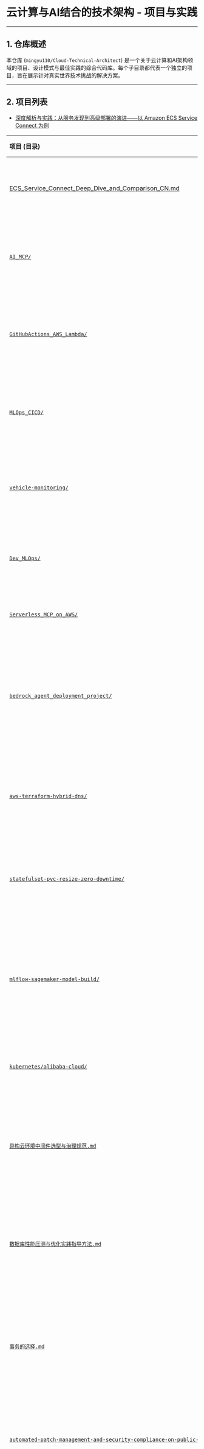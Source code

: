 # 云计算与AI结合的技术架构 - 项目与实践

---

## 1. 仓库概述

本仓库 (`mingyu110/Cloud-Technical-Architect`) 是一个关于云计算和AI架构领域的项目、设计模式与最佳实践的综合代码库。每个子目录都代表一个独立的项目，旨在展示针对真实世界技术挑战的解决方案。

---

## 2. 项目列表
* [深度解析与实践：从服务发现到高级部署的演进——以 Amazon ECS Service Connect 为例](ECS_Service_Connect_Deep_Dive_and_Comparison_CN.md)

| 项目 (目录) | 核心功能与说明 | 主要技术栈 |
| :--- | :--- | :--- |
| [ECS_Service_Connect_Deep_Dive_and_Comparison_CN.md](./ECS_Service_Connect_Deep_Dive_and_Comparison_CN.md) | 深度解析与实践：从服务发现到高级部署的演进——以 Amazon ECS Service Connect 为例 | `AWS ECS`, `Service Connect`, `Microservices`, `Blue/Green Deployment` |
| [`AI_MCP/`](./AI_MCP/) | 基于MCP协议和AWS BedRock、AWS Lambda等在AWS云科技上构建的智能客服助手。 | `Python`, `AWS`, `Terraform`, `AI` |
| [`GitHubActions_AWS_Lambda/`](./GitHubActions_AWS_Lambda/) | 一套完整的CI/CD流水线，用于通过GitHub Actions在AWS Lambda上部署无服务器应用。 | `Node.js`, `AWS Lambda`, `GitHub Actions`, `CI/CD` |
| [`MLOps_CICD/`](./MLOps_CICD/) | 一个MLOps项目，演示了如何使用Terraform构建和管理从训练到部署的完整机器学习生命周期。 | `Python`, `Terraform`, `MLOps`, `AWS` |
| [`vehicle-monitoring/`](./vehicle-monitoring/) | 一个基于流式架构的实时车辆监控系统，通过AWS Kinesis和Lambda进行数据采集与处理。 | `Python`, `AWS Kinesis`, `AWS Lambda`, `Serverless` |
| [`Dev_MLOps/`](./Dev_MLOps/) | 基于Terraform、AWS EKS、Kubeflow和MLflow的端到端MLOps项目。 | `Python`, `Terraform`, `AWS EKS`, `MLOps` |
| [`Serverless_MCP_on_AWS/`](./Serverless_MCP_on_AWS_技术文档.md) | 在AWS上构建无服务器的MCP Server的技术方案选型分析。 | `AWS`, `Serverless`, `MCP` |
| [`bedrock_agent_deployment_project/`](./bedrock_agent_deployment_project/) | 一个完整的、可直接部署的示例，旨在演示如何将一个基于 Python 和 LangGraph 的 AI 代理，通过容器化技术部署到 **AWS Bedrock AgentCore**。 | `Python`, `AWS Bedrock`, `Docker`, `LangGraph` |
| [`aws-terraform-hybrid-dns/`](./aws-terraform-hybrid-dns/) | 一个通过Terraform实现的AWS混合云DNS解决方案，用于模拟本地数据中心与AWS之间的私有DNS解析。 | `Terraform`, `AWS`, `Route53`, `VPC Peering`, `DNS` |
| [`statefulset-pvc-resize-zero-downtime/`](./statefulset-pvc-resize-zero-downtime/) | 演示了如何在零停机的情况下，安全、平滑地对 Kubernetes StatefulSet 的持久化存储卷（PVC）进行扩容。 | `Kubernetes`, `StatefulSet`, `PVC`, `Zero-Downtime` |
| [`mlflow-sagemaker-model-build/`](./mlflow-sagemaker-model-build/) | 一个完整的、生产级的MLOps解决方案，演示了如何利用AWS SageMaker Pipelines和MLflow，构建一个自动化、可复现的模型构建与训练CI/CD管道。 | `Python`, `AWS SageMaker`, `MLflow`, `CI/CD`, `MLOps` |
| [`kubernetes/alibaba-cloud/`](./kubernetes/alibaba-cloud/aliyun-ack-advanced-network-security-practice.md) | 阿里云 ACK 中基于 Terway CNI 和 Karpenter 的高级网络安全实践 | `Kubernetes`, `阿里云 ACK`, `Terway CNI`, `Karpenter`, `网络安全`, `弹性伸缩` |
| [`异构云环境中间件选型与治理规范.md`](./异构云环境中间件选型与治理规范.md) | 在复杂的异构云（例如，AWS、阿里云、私有云）背景下，如何系统性地进行中间件的选型、部署、治理和优化的方法论和实践指南。 | `Middleware`, `Hybrid Cloud`, `Governance`, `Architecture` |
| [`数据库性能压测与优化实践指导方法.md`](./数据库性能压测与优化实践指导方法.md) | 一套系统化的数据库性能压测与优化方法论，涵盖了从基准测试、瓶颈分析到索引优化、SQL调优和架构调整的全流程实践指南。 | `Database`, `Performance Tuning`, `Benchmarking`, `SQL Optimization` |
| [`事务的选择.md`](./事务的选择.md) | 深入探讨了在不同业务场景下如何选择最合适的事务处理模型，涵盖了从本地事务、分布式事务（2PC、TCC、Saga）到最终一致性的设计原则和实践。 | `Transaction`, `Distributed Systems`, `ACID`, `BASE`, `Saga` |
| [`automated-patch-management-and-security-compliance-on-public-cloud.md`](./automated-patch-management-and-security-compliance-on-public-cloud.md) | 一套关于如何在公共云（如AWS、GCP）上构建自动化补丁管理与安全合规体系的系统性实践方案。 | `Public Cloud`, `Security`, `Compliance`, `Automation`, `Patch Management` |
| [`articles/architecture/High_Availability_and_Concurrency_System_Design_Guide.md`](./articles/architecture/High_Availability_and_Concurrency_System_Design_Guide.md) | 一份关于如何设计和构建高可用、高并发系统的全面指南，涵盖了从技术原则、运维保障到文化建设的全流程。 | `High Availability`, `High Concurrency`, `System Design`, `Architecture`, `SRE` |
| [`articles/architecture/Distributed_Transaction_Design_Guide.md`](./articles/architecture/Distributed_Transaction_Design_Guide.md) | 一份关于分布式事务设计的权威指南，涵盖从CAP/BASE理论到2PC、TCC、Saga及事务消息的深度实践。 | `Distributed Systems`, `Transaction`, `Saga`, `TCC`, `Transactional Message` |
| [`最佳实践/将S3 Bucket挂载到EC2实例的最佳实践.md`](./最佳实践/将S3%20Bucket挂载到EC2实例的最佳实践.md) | 在EC2实例上通过fstab持久化挂载S3存储桶的最佳实践，涵盖了适用场景、新特性和问题排查。 | `AWS`, `S3`, `EC2`, `Mountpoint`, `fstab` |
| [`最佳实践/云原生架构中CORS跨域请求的成本优化策略.md`](./最佳实践/云原生架构中CORS跨域请求的成本优化策略.md) | 深入分析了在云原生架构中由CORS预检请求带来的额外成本问题，并提供了基于CDN边缘计算的优化方案与实践。 | `CORS`, `Cost Optimization`, `CloudFront`, `API Gateway`, `Serverless` |
| [`best-practices/基于CloudTrail的AWS临时凭证泄露检测方案.md`](./best-practices/基于CloudTrail的AWS临时凭证泄露检测方案.md) | 一套基于AWS CloudTrail和EventBridge的自动化凭证泄露检测与响应方案，用于实时监控、告警和阻断潜在的安全风险。 | `AWS`, `Security`, `CloudTrail`, `EventBridge`, `Automation` |
| [`best-practices/构建无边界的混合云原生网络架构的技术方案.md`](./best-practices/hybrid_cloud_native_infrastructure_comparison.md) | 深入探讨了在混合云环境下，如何利用EKS Hybrid模式构建统一的K8s集群网络，并对主流云厂商方案进行了对比分析。 | `Hybrid Cloud`, `Kubernetes`, `AWS EKS`, `Networking`, `BGP` |
| [`最佳实践/容器化应用性能优化与实践.md`](./最佳实践/容器化应用性能优化与实践.md) | 一份系统性的容器性能优化指南，覆盖从应用代码、容器镜像、K8s编排到节点内核的全流程优化实践。 | `Kubernetes`, `Docker`, `Performance`, `SRE` |
| [DynamoDB Versioning Deep Dive](./best-practices/dynamodb_versioning_deep_dive.md) | 深入探讨DynamoDB的版本控制机制，包括乐观锁、条件更新和事务等。 | `AWS DynamoDB`, `Versioning`, `Optimistic Locking` |

---

## 3. 贡献指南

欢迎任何形式的贡献，无论是添加新的项目、改进现有代码，还是修复文档中的错误。请遵循以下准则：

1.  **Fork & Clone**: 首先，Fork本仓库，然后将你的Fork克隆到本地。
2.  **创建分支**: 为你的修改创建一个新的特性分支 (`git checkout -b feature/YourFeatureName`)。
3.  **提交更改**: 进行修改，并创建清晰、有意义的提交信息。
4.  **发起Pull Request**: 将你的分支推送到GitHub，并向本仓库的`main`分支发起一个Pull Request。

请确保你的代码遵循仓库中已有的风格，并为任何新项目或重要功能添加清晰的`README.md`文件。

